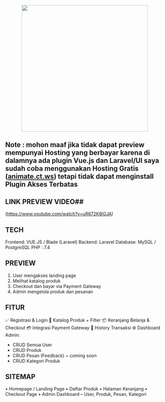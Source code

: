 <p align="center"><img src="https://mercier.co.id/wp-content/uploads/2024/10/Logo-Animate-01.png" width="400"></p>

## Note : mohon maaf jika tidak dapat preview mempunyai Hosting yang berbayar karena di dalamnya ada plugin Vue.js dan Laravel/UI saya sudah coba menggunakan Hosting Gratis ([animate.ct.ws](https://animate.ct.ws/)) tetapi tidak dapat menginstall Plugin Akses Terbatas ##
## LINK PREVIEW VIDEO##
(https://www.youtube.com/watch?v=uR672K8lGJA)

## TECH ##
Frontend: VUE.JS / Blade (Laravel)
Backend: Laravel 
Database: MySQL / PostgreSQL
PHP : 7.4

## PREVIEW ##
1. User mengakses landing page
2. Melihat katalog produk
3. Checkout dan bayar via Payment Gateway
4. Admin mengelola produk dan pesanan

## FITUR ##
✅ Registrasi & Login
🛒 Katalog Produk + Filter
📦 Keranjang Belanja & Checkout
💳 Integrasi Payment Gateway
🧾 History Transaksi
⚙️ Dashboard Admin:
   - CRUD Semua User
   - CRUD Produk
   - CRUD Pesan (Feedback) ~ coming soon
   - CRUD Kategori Produk

## SITEMAP ##
• Homepage / Landing Page
• Daftar Produk
• Halaman Keranjang
• Checkout Page
• Admin Dashboard – User, Produk, Pesan, Kategori



